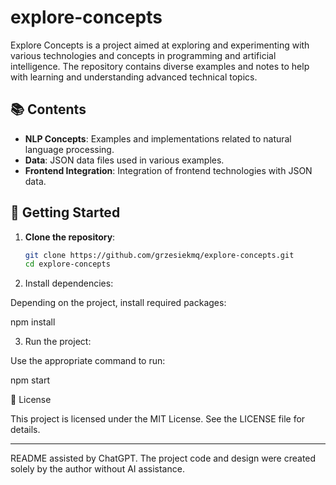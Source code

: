 # explore-concepts 
Explore Concepts is a project aimed at exploring and experimenting with various technologies and concepts in programming and artificial intelligence. The repository contains diverse examples and notes to help with learning and understanding advanced technical topics.

## 📚 Contents

- **NLP Concepts**: Examples and implementations related to natural language processing.
- **Data**: JSON data files used in various examples.
- **Frontend Integration**: Integration of frontend technologies with JSON data.

## 🚀 Getting Started

1. **Clone the repository**:

   ```bash
   git clone https://github.com/grzesiekmq/explore-concepts.git
   cd explore-concepts

2. Install dependencies:

Depending on the project, install required packages:

npm install


3. Run the project:

Use the appropriate command to run:

npm start



📄 License

This project is licensed under the MIT License. See the LICENSE file for details.


---

README assisted by ChatGPT.
The project code and design were created solely by the author without AI assistance.
